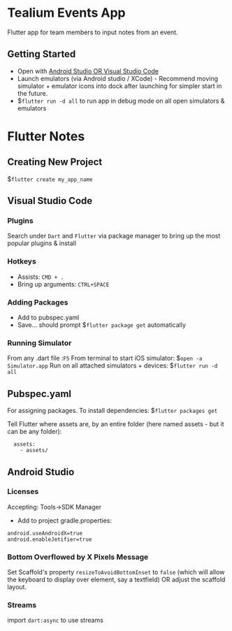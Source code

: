 # Tealium Events App
Flutter app for team members to input notes from an event.

## Getting Started
- Open with [Android Studio OR Visual Studio Code](https://flutter.dev/docs/get-started/editor)
- Launch emulators (via Android studio / XCode) - Recommend moving simulator + emulator icons into dock after launching for simpler start in the future.
- $`flutter run -d all` to run app in debug mode on all open simulators & emulators

# Flutter Notes

## Creating New Project
$`flutter create my_app_name`

## Visual Studio Code

### Plugins
Search under `Dart` and `Flutter` via package manager to bring up the most popular plugins & install

### Hotkeys
- Assists: `CMD + .` 
- Bring up arguments: `CTRL+SPACE`

### Adding Packages
- Add to pubspec.yaml
- Save... should prompt $`flutter package get` automatically

### Running Simulator
From any .dart file :`F5`
From terminal to start iOS simulator: $`open -a Simulator.app`
Run on all attached simulators + devices: $`flutter run -d all `

## Pubspec.yaml
For assigning packages. To install dependencies:
$`flutter packages get`

Tell Flutter where assets are, by an entire folder (here named assets - but it can be any folder):
```
  assets:
    - assets/
```

## Android Studio
### Licenses
Accepting: Tools->SDK Manager

- Add to project gradle.properties:
```
android.useAndroidX=true
android.enableJetifier=true
```

### Bottom Overflowed by X Pixels Message
Set Scaffold's property `resizeToAvoidBottomInset` to `false` (which will allow the keyboard to display over element, say a textfield) OR adjust the scaffold layout.

### Streams
import `dart:async` to use streams
